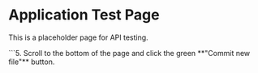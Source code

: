 <!DOCTYPE html>
<html>
<head>
  <title>My Test Page</title>
</head>
<body>
  <h1>Application Test Page</h1>
  <p>This is a placeholder page for API testing.</p>
</body>
</html>
```5.  Scroll to the bottom of the page and click the green **"Commit new file"** button.
